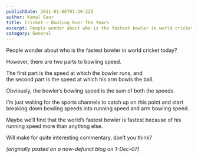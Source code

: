 ```yaml
---
publishDate: 2011-01-06T01:39:22Z
author: Kamal Gaur
title: Cricket – Bowling Over The Years 
excerpt: People wonder about who is the fastest bowler in world cricket today? However, there are two parts to bowling speed. The first part is the… 
category: General
---
```


People wonder about who is the fastest bowler in world cricket today?

However, there are two parts to bowling speed.

The first part is the speed at which the bowler runs, and  
the second part is the speed at which his arm bowls the ball.

Obviously, the bowler’s bowling speed is the sum of both the speeds.

I’m just waiting for the sports channels to catch up on this point and start breaking down bowling speeds into running speed and arm bowling speed.

Maybe we’ll find that the world’s fastest bowler is fastest because of his running speed more than anything else.

Will make for quite interesting commentary, don’t you think?

_(originally posted on a now-defunct blog on 1-Dec-07)_
